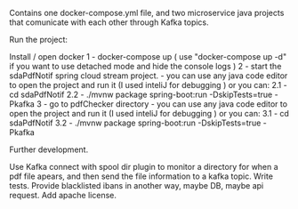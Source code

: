 Contains one docker-compose.yml file, and two microservice java projects that comunicate with each other through Kafka topics.

Run the project:

Install / open docker
1 -  docker-compose up ( use "docker-compose up -d" if you want to use detached mode and hide the console logs )
2 - start the sdaPdfNotif spring cloud stream project. 
    - you can use any java code editor to open the project and run it (I used inteliJ for debugging ) or you can:
        2.1     -      cd sdaPdfNotif 
        2.2     -      ./mvnw package spring-boot:run -DskipTests=true -Pkafka
3 - go to pdfChecker directory
    - you can use any java code editor to open the project and run it (I used inteliJ for debugging ) or you can:
        3.1     -      cd sdaPdfNotif 
        3.2     -      ./mvnw package spring-boot:run -DskipTests=true -Pkafka

Further development.

Use Kafka connect with spool dir plugin to monitor a directory for when a pdf file apears, and then send the file information to a kafka topic.
Write tests.
Provide blacklisted ibans in another way, maybe DB, maybe api request.
Add apache license.
